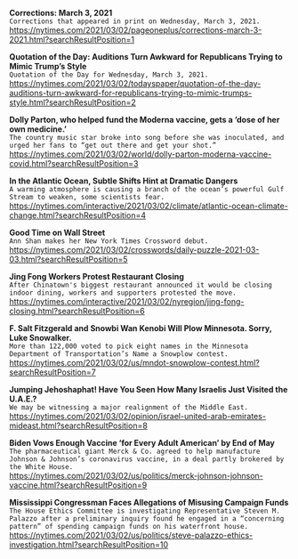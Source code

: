 **Corrections: March 3, 2021**\
`Corrections that appeared in print on Wednesday, March 3, 2021.`\
https://nytimes.com/2021/03/02/pageoneplus/corrections-march-3-2021.html?searchResultPosition=1

**Quotation of the Day: Auditions Turn Awkward for Republicans Trying to Mimic Trump’s Style**\
`Quotation of the Day for Wednesday, March 3, 2021.`\
https://nytimes.com/2021/03/02/todayspaper/quotation-of-the-day-auditions-turn-awkward-for-republicans-trying-to-mimic-trumps-style.html?searchResultPosition=2

**Dolly Parton, who helped fund the Moderna vaccine, gets a ‘dose of her own medicine.’**\
`The country music star broke into song before she was inoculated, and urged her fans to “get out there and get your shot.”`\
https://nytimes.com/2021/03/02/world/dolly-parton-moderna-vaccine-covid.html?searchResultPosition=3

**In the Atlantic Ocean, Subtle Shifts Hint at Dramatic Dangers**\
`A warming atmosphere is causing a branch of the ocean’s powerful Gulf Stream to weaken, some scientists fear.`\
https://nytimes.com/interactive/2021/03/02/climate/atlantic-ocean-climate-change.html?searchResultPosition=4

**Good Time on Wall Street**\
`Ann Shan makes her New York Times Crossword debut.`\
https://nytimes.com/2021/03/02/crosswords/daily-puzzle-2021-03-03.html?searchResultPosition=5

**Jing Fong Workers Protest Restaurant Closing**\
`After Chinatown's biggest restaurant announced it would be closing indoor dining, workers and supporters protested the move.`\
https://nytimes.com/interactive/2021/03/02/nyregion/jing-fong-closing.html?searchResultPosition=6

**F. Salt Fitzgerald and Snowbi Wan Kenobi Will Plow Minnesota. Sorry, Luke Snowalker.**\
`More than 122,000 voted to pick eight names in the Minnesota Department of Transportation’s Name a Snowplow contest.`\
https://nytimes.com/2021/03/02/us/mndot-snowplow-contest.html?searchResultPosition=7

**Jumping Jehoshaphat! Have You Seen How Many Israelis Just Visited the U.A.E.?**\
`We may be witnessing a major realignment of the Middle East.`\
https://nytimes.com/2021/03/02/opinion/israel-united-arab-emirates-mideast.html?searchResultPosition=8

**Biden Vows Enough Vaccine ‘for Every Adult American’ by End of May**\
`The pharmaceutical giant Merck & Co. agreed to help manufacture Johnson & Johnson’s coronavirus vaccine, in a deal partly brokered by the White House.`\
https://nytimes.com/2021/03/02/us/politics/merck-johnson-johnson-vaccine.html?searchResultPosition=9

**Mississippi Congressman Faces Allegations of Misusing Campaign Funds**\
`The House Ethics Committee is investigating Representative Steven M. Palazzo after a preliminary inquiry found he engaged in a “concerning pattern” of spending campaign funds on his waterfront house.`\
https://nytimes.com/2021/03/02/us/politics/steve-palazzo-ethics-investigation.html?searchResultPosition=10


